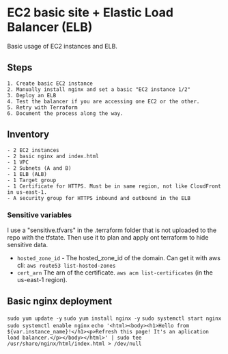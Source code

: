 # EC2 basic site + Elastic Load Balancer (ELB)

Basic usage of EC2 instances and ELB.

## Steps

    1. Create basic EC2 instance
    2. Manually install nginx and set a basic "EC2 instance 1/2"
    3. Deploy an ELB
    4. Test the balancer if you are accessing one EC2 or the other. 
    5. Retry with Terraform
    6. Document the process along the way.

## Inventory

    - 2 EC2 instances
    - 2 basic nginx and index.html 
    - 1 VPC
    - 2 Subnets (A and B)
    - 1 ELB (ALB) 
    - 1 Target group
    - 1 Certificate for HTTPS. Must be in same region, not like CloudFront in us-east-1.
    - A security group for HTTPS inbound and outbound in the ELB

### Sensitive variables 

I use a "sensitive.tfvars" in the .terraform folder that is not uploaded to the repo with the tfstate. Then use it to plan and apply ont terraform to hide sensitive data. 

- `hosted_zone_id` - The hosted_zone_id of the domain. Can get it with aws cli: `aws route53 list-hosted-zones`
- `cert_arn` The arn of the certificate. `aws acm list-certificates` (in the us-east-1 region).

## Basic nginx deployment

`sudo yum update -y`
`sudo yum install nginx -y`
`sudo systemctl start nginx`
`sudo systemctl enable nginx`
`echo '<html><body><h1>Hello from ${var.instance_name}!</h1><p>Refresh this page! It's an aplication load balancer.</p></body></html>' | sudo tee /usr/share/nginx/html/index.html > /dev/null`